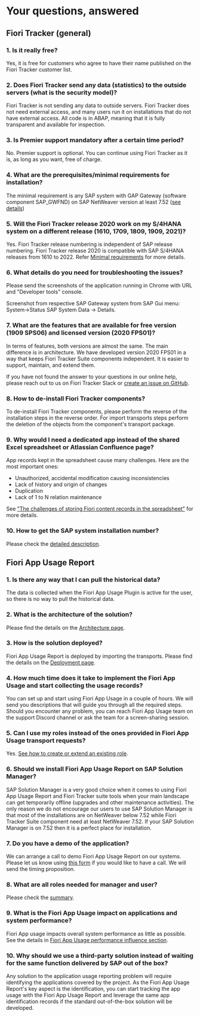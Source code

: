# Your questions, answered

## Fiori Tracker (general)

### 1. Is it really free?

Yes, it is free for customers who agree to have their name published on the Fiori Tracker customer list. 

### 2. Does Fiori Tracker send any data (statistics) to the outside servers (what is the security model)?

Fiori Tracker is not sending any data to outside servers. Fiori Tracker does not need external access, and many users run it on installations that do not have external access. All code is in ABAP, meaning that it is fully transparent and available for inspection.

### 3. Is Premier support mandatory after a certain time period?

No. Premier support is optional. You can continue using Fiori Tracker as it is, as long as you want, free of charge.

### 4. What are the prerequisites/minimal requirements for installation?

The minimal requirement is any SAP system with GAP Gateway (software component SAP_GWFND) on SAP NetWeaver version at least 7.52 ([see details](inst/min.md))

### 5. Will the Fiori Tracker release 2020 work on my S/4HANA system on a different release (1610, 1709, 1809, 1909, 2021)?

Yes. Fiori Tracker release numbering is independent of SAP release numbering. Fiori Tracker release 2020 is compatible with SAP S/4HANA releases from 1610 to 2022. Refer [Minimal requirements](inst/min.md) for more details.

### 6. What details do you need for troubleshooting the issues?

Please send the screenshots of the application running in Chrome with URL and "Developer tools" console.

Screenshot from respective SAP Gateway system from SAP Gui menu: System->Status SAP System Data -> Details.

### 7. What are the features that are available for free version (1909 SPS06) and licensed version (2020 FPS01)?

In terms of features, both versions are almost the same. The main difference is in architecture.
We have developed version 2020 FPS01 in a way that keeps Fiori Tracker Suite components independent. It is easier to support, maintain, and extend them.

If you have not found the answer to your questions in our online help, please reach out to us on Fiori Tracker Slack or [create an issue on GitHub](bugs-ideas.md).

### 8. How to de-install Fiori Tracker components?

To de-install Fiori Tracker components, please perform the reverse of the installation steps in the reverse order. For import transports steps perform the deletion of the objects from the component's transport package.

### 9. Why would I need a dedicated app instead of the shared Excel spreadsheet or Atlassian Confluence page?

App records kept in the spreadsheet cause many challenges. Here are the most important ones:

- Unauthorized, accidental modification causing inconsistencies
- Lack of history and origin of changes
- Duplication
- Lack of 1 to N relation maintenance

See ["The challenges of storing Fiori content records in the spreadsheet"](usecases/posts/spreadsheet-challenges.md) for more details.

### 10. How to get the SAP system installation number?

Please check the [detailed description](inst/installation-number.md).

## Fiori App Usage Report

### 1. Is there any way that I can pull the historical data?

The data is collected when the Fiori App Usage Plugin is active for the user, so there is no way to pull the historical data.

### 2. What is the architecture of the solution?

Please find the details on the [Architecture page](https://help.fioriappsusage.org/2020/arch/architecture/).

### 3. How is the solution deployed?

Fiori App Usage Report is deployed by importing the transports. Please find the details on the [Deployment page](https://help.fioriappsusage.org/2020/FPS01/deployment/deployment/).

### 4. How much time does it take to implement the Fiori App Usage and start collecting the usage records?

You can set up and start using Fiori App Usage in a couple of hours. We will send you descriptions that will guide you through all the required steps. Should you encounter any problem, you can reach Fiori App Usage team on the support Discord channel or ask the team for a screen-sharing session.

### 5. Can I use my roles instead of the ones provided in Fiori App Usage transport requests?

Yes. [See how to create or extend an existing role](https://help.fioriappsusage.org/2020/FPS01/extend-existing-role/).

### 6. Should we install Fiori App Usage Report on SAP Solution Manager?

SAP Solution Manager is a very good choice when it comes to using Fiori App Usage Report and Fiori Tracker suite tools when your main landscape can get temporarily offline (upgrades and other maintenance activities). The only reason we do not encourage our users to use SAP Solution Manager is that most of the installations are on NetWeaver below 7.52 while Fiori Tracker Suite component need at least NetWeaver 7.52. If your SAP Solution Manager is on 7.52 then it is a perfect place for installation.

### 7. Do you have a demo of the application? 

We can arrange a call to demo Fiori App Usage Report on our systems. Please let us know using [this form](https://help.fioriappsusage.org/offer/) if you would like to have a call. We will send the timing proposition.

### 8. What are all roles needed for manager and user?

Please check the [summary](inst/roles.md).

### 9. What is the Fiori App Usage impact on applications and system performance?

Fiori App usage impacts overall system performance as little as possible. See the details in [Fiori App Usage performance influence section](https://help.fioriappsusage.org/2020/FPS01/performance/).

### 10. Why should we use a third-party solution instead of waiting for the same function delivered by SAP out of the box?

Any solution to the application usage reporting problem will require identifying the applications covered by the project. As the Fiori App Usage Report's key aspect is the identification, you can start tracking the app usage with the Fiori App Usage Report and leverage the same app identification records if the standard out-of-the-box solution will be developed.

